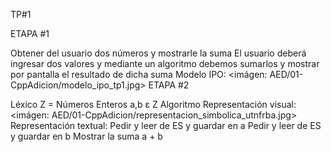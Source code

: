 TP#1

ETAPA #1

Obtener del usuario dos números y mostrarle la suma
El usuario deberá ingresar dos valores y mediante un algoritmo debemos sumarlos y mostrar por pantalla el resultado de dicha suma
Modelo IPO: <imágen: AED/01-CppAdicion/modelo_ipo_tp1.jpg>
ETAPA #2

Léxico
Z = Números Enteros
a,b ε Z
Algoritmo
Representación visual: <imágen: AED/01-CppAdicion/representacion_simbolica_utnfrba.jpg>
Representación textual:
Pedir y leer de ES y guardar en a
Pedir y leer de ES y guardar en b
Mostrar la suma a + b
